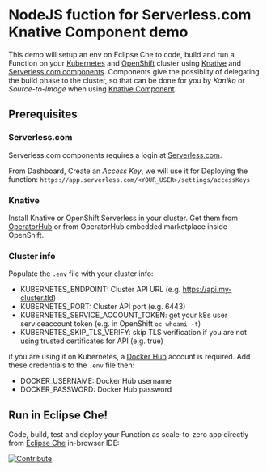 # NodeJS fuction for Serverless.com Knative Component demo

This demo will setup an env on Eclipse Che to code, build and run a Function on your [Kubernetes](https://kubernetes.io) and [OpenShift](https://openshift.com) cluster using [Knative](https://knative.dev/) and  [Serverless.com components](https://www.serverless.com/components/). Components give the possiblity of delegating the build phase to the cluster, so that can be done for you by *Kaniko* or *Source-to-Image* when using [Knative Component](https://github.com/serverless-components/knative/).


## Prerequisites

### Serverless.com

Serverless.com components requires a login at [Serverless.com](https://serverless.com).

From Dashboard, Create an *Access Key*, we will use it for Deploying the function: `https://app.serverless.com/<YOUR_USER>/settings/accessKeys`

### Knative

Install Knative or OpenShift Serverless in your cluster. Get them from [OperatorHub](https://operatorhub.io/operator/knative-operator) or from OperatorHub embedded marketplace inside OpenShift.

### Cluster info

Populate the `.env` file with your cluster info:

* KUBERNETES_ENDPOINT: Cluster API URL (e.g. https://api.my-cluster.tld)
* KUBERNETES_PORT: Cluster API port (e.g. 6443)
* KUBERNETES_SERVICE_ACCOUNT_TOKEN: get your k8s user serviceaccount token (e.g. in OpenShift `oc whoami -t`) 
* KUBERNETES_SKIP_TLS_VERIFY: skip TLS verification if you are not using trusted certificates for API (e.g. true)

if you are using it on Kubernetes, a [Docker Hub](https://hub.docker.com) account is required. Add these credentials to the `.env` file then:

* DOCKER_USERNAME: Docker Hub username
* DOCKER_PASSWORD: Docker Hub password

## Run in Eclipse Che!

Code, build, test and deploy your Function as scale-to-zero app directly from [Eclipse Che](https://www.eclipse.org/che/) in-browser IDE:

[![Contribute](https://www.eclipse.org/che/contribute.svg)](https://codeready-openshift-workspaces.apps.openshift4.openshift4.dev//f?url=https://github.com/openshift-labs/serverless-devfile/)


